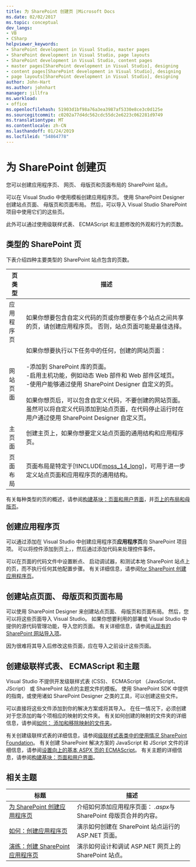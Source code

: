 ```yaml
---
title: 为 SharePoint 创建页 |Microsoft Docs
ms.date: 02/02/2017
ms.topic: conceptual
dev_langs:
- VB
- CSharp
helpviewer_keywords:
- SharePoint development in Visual Studio, master pages
- SharePoint development in Visual Studio, page layouts
- SharePoint development in Visual Studio, content pages
- master pages[SharePoint development in Visual Studio], designing
- content pages[SharePoint development in Visual Studio], designing
- page layouts[SharePoint development in Visual Studio], designing
author: John-Hart
ms.author: johnhart
manager: jillfra
ms.workload:
- office
ms.openlocfilehash: 51903d1bf98a76a3ea3987af5330e8ce3c0d125e
ms.sourcegitcommit: c0202a77d4dc562cdc55dc2e6223c062281d9749
ms.translationtype: MT
ms.contentlocale: zh-CN
ms.lasthandoff: 01/24/2019
ms.locfileid: "54864778"
---
```

# <a name="create-pages-for-sharepoint"></a>为 SharePoint 创建页
  您可以创建应用程序页、 网页、 母版页和页面布局的 SharePoint 站点。  
  
 可以在 Visual Studio 中使用模板创建应用程序页。 使用 SharePoint Designer 创建站点页面、 母版页和页面布局。 然后，可以导入 Visual Studio SharePoint 项目中使用它们的这些页。  
  
 此外可以通过使用级联样式表、 ECMAScript 和主题修改的外观和行为的页数。  
  
## <a name="types-of-sharepoint-pages"></a>类型的 SharePoint 页
 下表介绍四种主要类型的 SharePoint 站点包含的页数。  
  
|页类型|描述|  
|---------------|-----------------|  
|应用程序页|如果你想要包含自定义代码的页或你想要在多个站点之间共享的页，请创建应用程序页。 否则，站点页面可能是最佳选择。|  
|网站页面|如果你想要执行以下任务中的任何，创建的网站页面：<br /><br /> -添加到 SharePoint 库的页面。<br />-启用主机功能，例如动态 Web 部件和 Web 部件区域页。<br />-使用户能够通过使用 SharePoint Designer 自定义的页。<br /><br /> 如果你想页后，可以包含自定义代码，不要创建的网站页面。 虽然可以将自定义代码添加到站点页面，在代码停止运行时在用户通过使用 SharePoint Designer 自定义页。|  
|主页面|创建主页上，如果你想要定义站点页面的通用结构和应用程序页。|  
|页面布局|页面布局是特定于[!INCLUDE[moss_14_long](../sharepoint/includes/moss-14-long-md.md)]，可用于进一步定义站点页面和应用程序页的通用结构。|  
  
 有关每种类型的页的概述，请参阅[构建基块：页面和用户界面](http://go.microsoft.com/fwlink/?LinkID=182095)，并[页上的布局和母版页](http://go.microsoft.com/fwlink/?LinkID=182096)。  
  
## <a name="create-application-pages"></a>创建应用程序页
 可以通过添加在 Visual Studio 中创建应用程序页**应用程序页**向 SharePoint 项目项。 可以将控件添加到页上，，然后通过添加代码来处理控件事件。  
  
 可以在页面的代码文件中设置断点、 启动调试器，和测试本地 SharePoint 站点上的页，而不执行任何其他配置步骤。 有关详细信息，请参阅[for SharePoint 创建应用程序页](../sharepoint/creating-application-pages-for-sharepoint.md)。  
  
## <a name="create-site-pages-master-pages-and-page-layouts"></a>创建站点页面、 母版页和页面布局
 可以使用 SharePoint Designer 来创建站点页面、 母版页和页面布局。 然后，您可以将这些页面导入 Visual Studio。 如果你想要利用的部署或 Visual Studio 中提供的源代码管理功能，导入您的页面。 有关详细信息，请参阅[从现有的 SharePoint 网站导入项](../sharepoint/importing-items-from-an-existing-sharepoint-site.md)。  
  
 因为很难将其导入后修改这些页面，应在导入之前设计这些页面。  
  
## <a name="create-cascading-style-sheets-ecmascript-and-themes"></a>创建级联样式表、 ECMAScript 和主题
 Visual Studio 不提供开发级联样式表 (CSS)、 ECMAScript （JavaScript、 JScript） 或 SharePoint 站点的主题文件的模板。 使用 SharePoint SDK 中提供的指南，或使用诸如 SharePoint Designer 之类的工具，可以创建这些文件。  
  
 可以直接将这些文件添加到你的解决方案或将其导入。 在任一情况下，必须创建对于您添加的每个项相应的映射的文件夹。 有关如何创建的映射的文件夹的详细信息，请参阅[如何： 添加和移除映射的文件夹](../sharepoint/how-to-add-and-remove-mapped-folders.md)。  
  
 有关创建级联样式表的详细信息，请参阅[级联样式表类中的使用情况 SharePoint Foundation](http://go.microsoft.com/fwlink/?LinkID=182098)。 有关创建 SharePoint 解决方案的 JavaScript 和 JScript 文件的详细信息，请参阅[设置向上的基本 ASPX 页的 ECMAScript](http://go.microsoft.com/fwlink/?LinkID=182099)。 有关主题的详细信息，请参阅[构建基块：页面和用户界面](http://go.microsoft.com/fwlink/?LinkID=182095)。  
  
## <a name="related-topics"></a>相关主题
  
|标题|描述|  
|-----------|-----------------|  
|[为 SharePoint 创建应用程序页](../sharepoint/creating-application-pages-for-sharepoint.md)|介绍如何添加应用程序页面： *.aspx*与 SharePoint 母版页合并的内容。|  
|[如何：创建应用程序页](../sharepoint/how-to-create-an-application-page.md)|演示如何创建在 SharePoint 站点运行的 ASP.NET 页面。|  
|[演练：创建 SharePoint 应用程序页](../sharepoint/walkthrough-creating-a-sharepoint-application-page.md)|演示如何设计和调试 ASP.NET 网页上的 SharePoint 站点。|  
